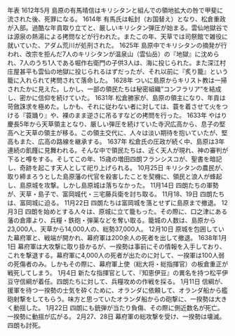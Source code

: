 年表
1612年5月
	島原の有馬晴信はキリシタンと組んでの領地拡大の咎で甲斐に流された後、死罪になる。
1614年
	有馬氏は転封（お国替え）となり、松倉重政が入部。過酷な年貢取り立てと、厳しいキリシタン弾圧が始まる。雲仙地獄谷では源泉の熱湯による拷問などが行われた。またこの年、天草では司祭館で雑役に就いていた、アダム荒川が処刑された。
1625年
	島原中でキリシタンの摘発が行われ、改宗を拒んだ7人のキリシタンが温泉山（雲仙岳）の『地獄』に沈められ、7人のうち1人である堀作右衛門の子供3人は、海に投じられた。また深江村庄屋甚平も雲仙の地獄に投じられるはずだったが、それ以前に『炙り籠』という籠に入れられて拷問されて落命した。
1628年
	ついに島原からキリスト教は一掃されたかに見えた。しかし、一部の領民たちは秘密組織”コンフラリア”を結成し、密かに信仰を続けていた。
1631年
	松倉勝家が、島原の領主になり、年貢は苛斂誅求を極めた。しかも、それに従わない者に対しては、蓑を着させて火をつける『蓑踊り』や、裸のまま逆さに吊るすなどの拷問を行った。
1633年
	やはり慶長5年から天草領主となり、厳しい弾圧を続けていた寺沢広高から、息子の堅高へと天草の領主が移る。この領主交代に、人々は淡い期待を抱いていたが、堅高もまた、広高の路線を継承する。
1637年
	松倉氏の圧政が続く中、島原は3年連続の飢饉に見舞われる。そんな中で領民たちは、近く天人が現れ、神の審判が下ると噂をする。そしてこの年、15歳の増田四朗フランシスコが、聖書を暗記し、奇跡を起こす天人として祀り上げられる。
10月25日
	キリシタンの農民が、取り締まろうとした島原藩の代官を殺害したことを契機に、領民と浪人が蜂起し、島原城を攻撃。しかし島原城は落ちなかった。
11月14日
	四朗たちの軍勢が、天草・島子で、富岡城代・三宅藤兵衛を討ち取る。
11月18、19日
	四朗たちは、富岡城に迫る。
11月22日
	四朗たちは富岡城を落とせずに島原まで撤退。
12月3日
	四朗を始めとする人々は、原城に立て籠もった。その際に、口之津にある藩の倉庫より、兵糧・鉄砲・弾薬などを奪い取る。籠城の人数は、島原から23,000人、天草から14,000人の、総勢37,000人。
12月10日
	原城を包囲していた幕府軍と、戦端が開かれ、幕府軍は200余人の死者を出して撤退。
1638年1月1日
	幕府軍は大攻撃に取り掛かるが、一揆勢は事前にその情報を入手しており、これを撃退する。幕府軍に4,000人の死者が出たのに対して、一揆軍は100人弱の死傷者のみ。しかもその際に、幕府軍上使（総大将・総指揮官）の板倉重正が戦死してしまう。
1月4日
	新たな指揮官として、『知恵伊豆』の異名を持つ松平伊豆守信綱が着任。四朗たちに対して、兵糧攻めの作戦を採る。
1月11日
	信綱が、援軍を待つ一揆勢の士気を砕くために、オランダに依頼して、オランダ船から艦砲射撃をしてもらう。味方と思っていたオランダ船からの砲撃に、一揆勢は大きく動揺した。
1月22日
	四朗にも銃弾が当たり負傷、その際に側近数名が死亡。一揆勢に動揺が広がる。
2月27、28日
	幕府軍の総攻撃を受け、一揆勢は壊滅。四朗も討死。
